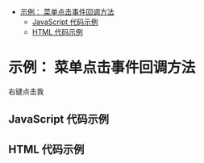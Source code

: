 <!-- START doctoc generated TOC please keep comment here to allow auto update -->
<!-- DON'T EDIT THIS SECTION, INSTEAD RE-RUN doctoc TO UPDATE -->


- [示例： 菜单点击事件回调方法](#demo-callback)
  - [JavaScript 代码示例](#example-code)
  - [HTML 代码示例](#example-html)

<!-- END doctoc generated TOC please keep comment here to allow auto update -->

# 示例： 菜单点击事件回调方法

<span class="context-menu-one btn btn-neutral">右键点击我</span>

## JavaScript 代码示例

<script type="text/javascript" class="showcase">
$(function(){
    $.contextMenu({
        selector: '.context-menu-one',
        callback: function(key, options) {
            var message = "来自全局回调方法，你点击了： " + key;
            $('#msg').text(message);
        },
        items: {
            "edit": {
                name: "编辑",
                icon: "edit",
                // 取代全局回调方法
                callback: function(key, options) {
                    var m = "你点击了： 编辑";
                    $('#msg').text(m);
                }
            },
            "cut": {name: "剪切", icon: "cut"},
            "copy": {name: "复制", icon: "copy"},
            "paste": {name: "粘贴", icon: "paste"},
            "delete": {name: "删除", icon: "delete"},
            "sep1": "---------",
            "quit": {name: "退出", icon: function($element, key, item){ return 'context-menu-icon context-menu-icon-quit'; }}
        }
    });
});
</script>

## HTML 代码示例
<div style="display:none;" class="showcase" data-showcase-import=".context-menu-one"></div>
<div id="msg"></div>

